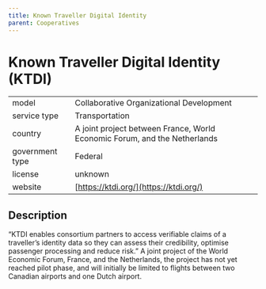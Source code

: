 ```yaml
---
title: Known Traveller Digital Identity
parent: Cooperatives
---
```


# Known Traveller Digital Identity (KTDI)

|                   |                                          |
|:------------------|:-----------------------------------------|
| model             | Collaborative Organizational Development
| service type      | Transportation
| country           | A joint project between France, World Economic Forum, and the Netherlands
| government type   | Federal
| license           | unknown
| website           | [https://ktdi.org/](https://ktdi.org/)

## Description
“KTDI enables consortium partners to access verifiable claims of a traveller’s identity data so they can assess their credibility, optimise passenger processing and reduce risk.” A joint project of the World Economic Forum, France, and the Netherlands, the project has not yet reached pilot phase, and will initially be limited to flights between two Canadian airports and one Dutch airport.
